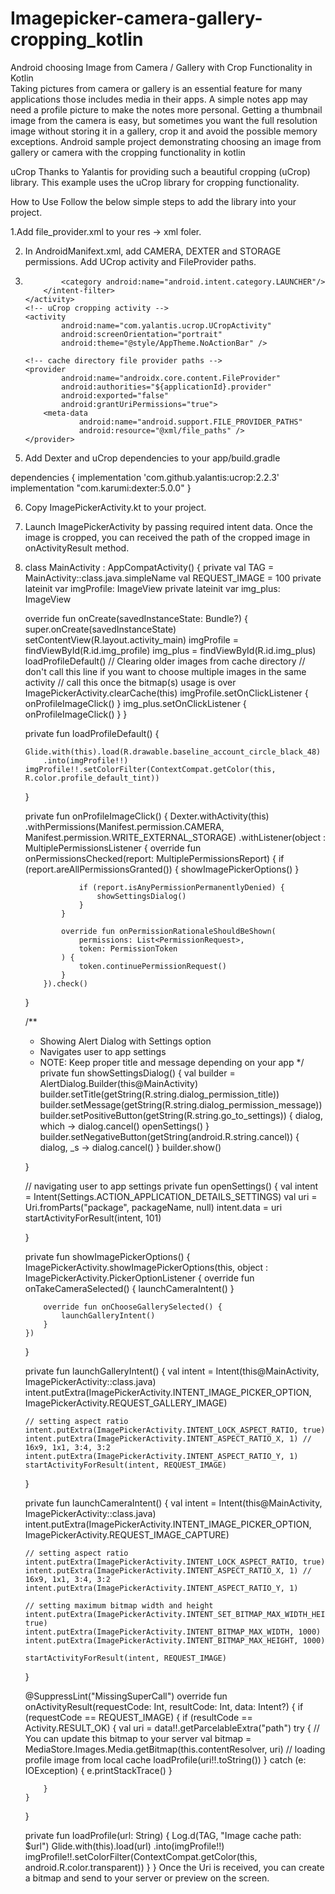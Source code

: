# Imagepicker-camera-gallery-cropping_kotlin
Android choosing Image from Camera / Gallery with Crop Functionality in Kotlin  
Taking pictures from camera or gallery is an essential feature for many applications those includes media in their apps. A simple notes app may need a profile picture to make the notes more personal. Getting a thumbnail image from the camera is easy, but sometimes you want the full resolution image without storing it in a gallery, crop it and avoid the possible memory exceptions.
Android sample project demonstrating choosing an image from gallery or camera with the cropping functionality in kotlin

uCrop
Thanks to Yalantis for providing such a beautiful cropping (uCrop) library. This example uses the uCrop library for cropping functionality.

How to Use
Follow the below simple steps to add the library into your project.

1.Add file_provider.xml to your res -> xml foler.
<?xml version="1.0" encoding="utf-8"?>
<paths>
    <external-cache-path
        name="cache"
        path="camera" />
</paths>

2.	In AndroidManifext.xml, add CAMERA, DEXTER and STORAGE permissions. Add UCrop activity and FileProvider paths.

3.	<?xml version="1.0" encoding="utf-8"?>
	<manifest xmlns:android="http://schemas.android.com/apk/res/android"
          xmlns:tools="http://schemas.android.com/tools"
          package="com.app.imagepicker_cropping_kotlin">
    <uses-permission android:name="android.permission.INTERNET"/>
    <uses-permission android:name="android.permission.CAMERA"/>
    <uses-permission android:name="android.permission.READ_EXTERNAL_STORAGE"/>
    <uses-permission android:name="android.permission.WRITE_EXTERNAL_STORAGE"/>

    <application
            android:allowBackup="true"
            android:icon="@mipmap/ic_launcher"
            android:label="@string/app_name"
            android:roundIcon="@mipmap/ic_launcher_round"
            android:supportsRtl="true"
            tools:ignore="GoogleAppIndexingWarning"
            android:theme="@style/AppTheme">
        <activity android:name=".ImagePickerActivity" />
        <activity android:name=".MainActivity"
                  android:theme="@style/AppTheme.NoActionBar"
                  android:screenOrientation="portrait">
            <intent-filter>
                <action android:name="android.intent.action.MAIN"/>

                <category android:name="android.intent.category.LAUNCHER"/>
            </intent-filter>
        </activity>
        <!-- uCrop cropping activity -->
        <activity
                android:name="com.yalantis.ucrop.UCropActivity"
                android:screenOrientation="portrait"
                android:theme="@style/AppTheme.NoActionBar" />

        <!-- cache directory file provider paths -->
        <provider
                android:name="androidx.core.content.FileProvider"
                android:authorities="${applicationId}.provider"
                android:exported="false"
                android:grantUriPermissions="true">
            <meta-data
                    android:name="android.support.FILE_PROVIDER_PATHS"
                    android:resource="@xml/file_paths" />
        </provider>
    </application>
</manifest>

5.	Add Dexter and uCrop dependencies to your app/build.gradle

dependencies {
		implementation 'com.github.yalantis:ucrop:2.2.3'
		implementation "com.karumi:dexter:5.0.0"
}

6.	Copy ImagePickerActivity.kt to your project.

7.	Launch ImagePickerActivity by passing required intent data. Once the image is cropped, you can received the path of the cropped image in onActivityResult method.

8.	class MainActivity : AppCompatActivity() {
    private val TAG = MainActivity::class.java.simpleName
    val REQUEST_IMAGE = 100
    private lateinit var imgProfile: ImageView
    private lateinit var img_plus: ImageView

    override fun onCreate(savedInstanceState: Bundle?) {
        super.onCreate(savedInstanceState)
        setContentView(R.layout.activity_main)
        imgProfile = findViewById(R.id.img_profile)
        img_plus = findViewById(R.id.img_plus)
        loadProfileDefault()
        // Clearing older images from cache directory
        // don't call this line if you want to choose multiple images in the same activity
        // call this once the bitmap(s) usage is over
        ImagePickerActivity.clearCache(this)
        imgProfile.setOnClickListener {
            onProfileImageClick()
        }
        img_plus.setOnClickListener {
            onProfileImageClick()
        }
    }

    private fun loadProfileDefault() {

        Glide.with(this).load(R.drawable.baseline_account_circle_black_48)
            .into(imgProfile!!)
        imgProfile!!.setColorFilter(ContextCompat.getColor(this, R.color.profile_default_tint))
    }

    private fun onProfileImageClick() {
        Dexter.withActivity(this)
            .withPermissions(Manifest.permission.CAMERA, Manifest.permission.WRITE_EXTERNAL_STORAGE)
            .withListener(object : MultiplePermissionsListener {
                override fun onPermissionsChecked(report: MultiplePermissionsReport) {
                    if (report.areAllPermissionsGranted()) {
                        showImagePickerOptions()
                    }

                    if (report.isAnyPermissionPermanentlyDenied) {
                        showSettingsDialog()
                    }
                }

                override fun onPermissionRationaleShouldBeShown(
                    permissions: List<PermissionRequest>,
                    token: PermissionToken
                ) {
                    token.continuePermissionRequest()
                }
            }).check()
    }

    /**
     * Showing Alert Dialog with Settings option
     * Navigates user to app settings
     * NOTE: Keep proper title and message depending on your app
     */
    private fun showSettingsDialog() {
        val builder = AlertDialog.Builder(this@MainActivity)
        builder.setTitle(getString(R.string.dialog_permission_title))
        builder.setMessage(getString(R.string.dialog_permission_message))
        builder.setPositiveButton(getString(R.string.go_to_settings)) { dialog, which ->
            dialog.cancel()
            openSettings()
        }
        builder.setNegativeButton(getString(android.R.string.cancel)) { dialog, _s -> dialog.cancel() }
        builder.show()

    }

    // navigating user to app settings
    private fun openSettings() {
        val intent = Intent(Settings.ACTION_APPLICATION_DETAILS_SETTINGS)
        val uri = Uri.fromParts("package", packageName, null)
        intent.data = uri
        startActivityForResult(intent, 101)

    }

    private fun showImagePickerOptions() {
        ImagePickerActivity.showImagePickerOptions(this, object : ImagePickerActivity.PickerOptionListener {
            override fun onTakeCameraSelected() {
                launchCameraIntent()
            }

            override fun onChooseGallerySelected() {
                launchGalleryIntent()
            }
        })
    }

    private fun launchGalleryIntent() {
        val intent = Intent(this@MainActivity, ImagePickerActivity::class.java)
        intent.putExtra(ImagePickerActivity.INTENT_IMAGE_PICKER_OPTION, ImagePickerActivity.REQUEST_GALLERY_IMAGE)

        // setting aspect ratio
        intent.putExtra(ImagePickerActivity.INTENT_LOCK_ASPECT_RATIO, true)
        intent.putExtra(ImagePickerActivity.INTENT_ASPECT_RATIO_X, 1) // 16x9, 1x1, 3:4, 3:2
        intent.putExtra(ImagePickerActivity.INTENT_ASPECT_RATIO_Y, 1)
        startActivityForResult(intent, REQUEST_IMAGE)

    }

    private fun launchCameraIntent() {
        val intent = Intent(this@MainActivity, ImagePickerActivity::class.java)
        intent.putExtra(ImagePickerActivity.INTENT_IMAGE_PICKER_OPTION, ImagePickerActivity.REQUEST_IMAGE_CAPTURE)

        // setting aspect ratio
        intent.putExtra(ImagePickerActivity.INTENT_LOCK_ASPECT_RATIO, true)
        intent.putExtra(ImagePickerActivity.INTENT_ASPECT_RATIO_X, 1) // 16x9, 1x1, 3:4, 3:2
        intent.putExtra(ImagePickerActivity.INTENT_ASPECT_RATIO_Y, 1)

        // setting maximum bitmap width and height
        intent.putExtra(ImagePickerActivity.INTENT_SET_BITMAP_MAX_WIDTH_HEIGHT, true)
        intent.putExtra(ImagePickerActivity.INTENT_BITMAP_MAX_WIDTH, 1000)
        intent.putExtra(ImagePickerActivity.INTENT_BITMAP_MAX_HEIGHT, 1000)

        startActivityForResult(intent, REQUEST_IMAGE)

    }

    @SuppressLint("MissingSuperCall")
    override fun onActivityResult(requestCode: Int, resultCode: Int, data: Intent?) {
        if (requestCode == REQUEST_IMAGE) {
            if (resultCode == Activity.RESULT_OK) {
                val uri = data!!.getParcelableExtra<Uri>("path")
                try {
                    // You can update this bitmap to your server
                    val bitmap = MediaStore.Images.Media.getBitmap(this.contentResolver, uri)
                    // loading profile image from local cache
                    loadProfile(uri!!.toString())
                } catch (e: IOException) {
                    e.printStackTrace()
                }

            }
        }
    }

    private fun loadProfile(url: String) {
        Log.d(TAG, "Image cache path: $url")
        Glide.with(this).load(url)
            .into(imgProfile!!)
        imgProfile!!.setColorFilter(ContextCompat.getColor(this, android.R.color.transparent))
    }
}
Once the Uri is received, you can create a bitmap and send to your server or preview on the screen.
